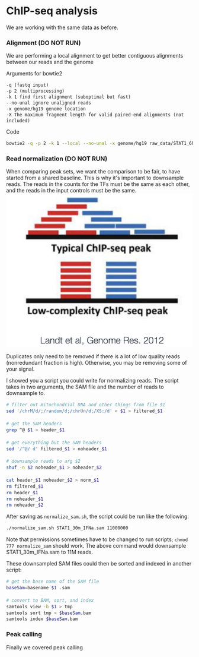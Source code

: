 # ChIP-seq analysis 
We are working with the same data as before. 

### Alignment (DO NOT RUN)
We are performing a local alignment to get better contiguous alignments between our reads and the genome

Arguments for bowtie2
```
-q (fastq input)
-p 2 (multiprocessing)
-k 1 find first alignment (suboptimal but fast)
--no-unal ignore unaligned reads
-x genome/hg19 genome location
-X The maximum fragment length for valid paired-end alignments (not included)
```
Code 
```Bash
bowtie2 -q -p 2 -k 1 --local --no-unal -x genome/hg19 raw_data/STAT1_6h_IFNa.fastq > results/STAT1_6h_IFNa.sam
```

### Read normalization (DO NOT RUN)
When comparing peak sets, we want the comparison to be fair, to have started from a shared baseline. This is why it's important to downsample reads. 
The reads in the counts for the TFs must be the same as each other, and the reads in the input controls must be the same.
![alt text](../img/mappable.png)

Duplicates only need to be removed if there is a lot of low quality reads (nonredundant fraction is high).  Otherwise, you may be removing some of your signal.

I showed you a script you could write for normalizing reads. The script takes in two arguments, the SAM file and the number of reads to downsample to. 
```Bash
# filter out mitochondrial DNA and other things from file $1
sed '/chrM/d/;/random/d;/chrUn/d;/XS:/d' < $1 > filtered_$1

# get the SAM headers
grep ^@ $1 > header_$1

# get everything but the SAM headers
sed '/^@/ d' filtered_$1 > noheader_$1

# downsample reads to arg $2
shuf -n $2 noheader_$1 > noheader_$2

cat header_$1 noheader_$2 > norm_$1
rm filtered_$1
rm header_$1
rm noheader_$1
rm noheader_$2
```
After saving as `normalize_sam.sh`, the script could be run like the following:
```Bash
./normalize_sam.sh STAT1_30m_IFNa.sam 11000000
```
Note that permissions sometimes have to be changed to run scripts; `chmod 777 normalize_sam` should work. The above command would downsample STAT1_30m_IFNa.sam to 11M reads. 

These downsampled SAM files could then be sorted and indexed in another script:
```Bash
# get the base name of the SAM file
baseSam=basename $1 .sam

# convert to BAM, sort, and index
samtools view -b $1 > tmp
samtools sort tmp > $baseSam.bam
samtools index $baseSam.bam
```

### Peak calling 
Finally we covered peak calling 

